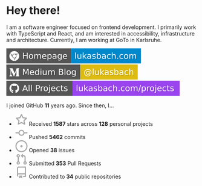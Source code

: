 # Hey there!

I am a software engineer focused on frontend development. I primarily work with TypeScript and React, and am interested in accessibility, infrastructure and architecture. Currently, I am working at GoTo in Karlsruhe.

[![Homepage](./icons/homepage.svg)](https://lukasbach.com)
[![Medium Blog](./icons/medium.svg)](https://medium.com/@lukasbach)
[![My Projects](./icons/projects.svg)](https://lukasbach.com/projects)

I joined GitHub **11** years ago. Since then, I...

- ![](./icons/star.svg) Received **1587** stars across **128** personal projects
- ![](./icons/commit.svg) Pushed **5462** commits
- ![](./icons/issues.svg) Opened **38** issues
- ![](./icons/pr.svg) Submitted **353** Pull Requests
- ![](./icons/repo.svg) Contributed to **34** public repositories
